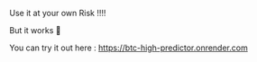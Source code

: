 Use it at your own Risk !!!!

But it works 👀 

You can try it out here :
    https://btc-high-predictor.onrender.com